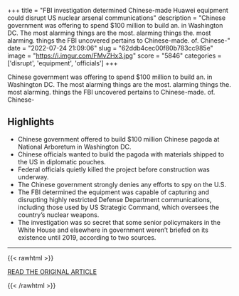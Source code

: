 +++
title = "FBI investigation determined Chinese-made Huawei equipment could disrupt US nuclear arsenal communications"
description = "Chinese government was offering to spend $100 million to build an. in Washington DC. The most alarming things are the most. alarming things the. most alarming. things the FBI uncovered pertains to Chinese-made. of. Chinese-"
date = "2022-07-24 21:09:06"
slug = "62ddb4cec00f80b783cc985e"
image = "https://i.imgur.com/FMvZHx3.jpg"
score = "5846"
categories = ['disrupt', 'equipment', 'officials']
+++

Chinese government was offering to spend $100 million to build an. in Washington DC. The most alarming things are the most. alarming things the. most alarming. things the FBI uncovered pertains to Chinese-made. of. Chinese-

## Highlights

- Chinese government offered to build $100 million Chinese pagoda at National Arboretum in Washington DC.
- Chinese officials wanted to build the pagoda with materials shipped to the US in diplomatic pouches.
- Federal officials quietly killed the project before construction was underway.
- The Chinese government strongly denies any efforts to spy on the U.S.
- The FBI determined the equipment was capable of capturing and disrupting highly restricted Defense Department communications, including those used by US Strategic Command, which oversees the country’s nuclear weapons.
- The investigation was so secret that some senior policymakers in the White House and elsewhere in government weren’t briefed on its existence until 2019, according to two sources.

---

{{< rawhtml >}}
  <p class="article-category">
    <a target="_blank" href="https://ktvz.com/news/2022/07/22/cnn-exclusive-fbi-investigation-determined-chinese-made-huawei-equipment-could-disrupt-us-nuclear-arsenal-communications/">READ THE ORIGINAL ARTICLE</a>
  </p>
{{< /rawhtml >}}
